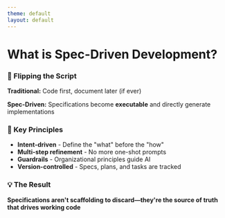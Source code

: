 ```yaml
---
theme: default
layout: default
---
```


# What is Spec-Driven Development?

### 🔄 Flipping the Script

**Traditional:** Code first, document later (if ever)

**Spec-Driven:** Specifications become **executable** and directly generate implementations

### 🎯 Key Principles

- **Intent-driven** - Define the "what" before the "how"
- **Multi-step refinement** - No more one-shot prompts
- **Guardrails** - Organizational principles guide AI
- **Version-controlled** - Specs, plans, and tasks are tracked

### 💡 The Result

**Specifications aren't scaffolding to discard—they're the source of truth that drives working code**
